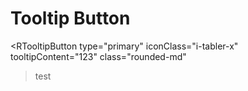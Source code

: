 # Tooltip Button

<script setup>
import { RTooltipButton } from 'naive-ui-next'
</script>

<RTooltipButton
type="primary"
iconClass="i-tabler-x"
tooltipContent="123"
class="rounded-md"

> test
> </RTooltipButton>
